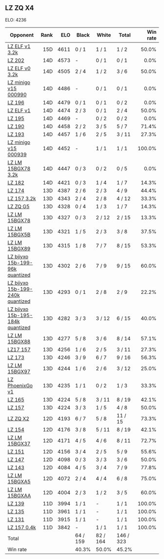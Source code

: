 ## LZ ZQ X4 ##

ELO: 4236

Opponent | Rank | ELO | Black | White | Total | Win rate
---------|-----:|----:|-------|-------|-------|-------:
[LZ ELF v1 3.2k](LZ%20ELF%20v1%203.2k.md) | 15D | 4611 | 0 / 1 | 1 / 1 | 1 / 2 | 50.0%
[LZ 202](LZ%20202.md) | 14D | 4573 | - | 0 / 1 | 0 / 1 | 0.0%
[LZ ELF v0 3.2k](LZ%20ELF%20v0%203.2k.md) | 14D | 4505 | 2 / 4 | 1 / 2 | 3 / 6 | 50.0%
[LZ minigo v15 000990](LZ%20minigo%20v15%20000990.md) | 14D | 4486 | - | 0 / 1 | 0 / 1 | 0.0%
[LZ 196](LZ%20196.md) | 14D | 4479 | 0 / 1 | 0 / 1 | 0 / 2 | 0.0%
[LZ ELF v1](LZ%20ELF%20v1.md) | 14D | 4474 | 2 / 3 | 0 / 1 | 2 / 4 | 50.0%
[LZ 195](LZ%20195.md) | 14D | 4469 | - | 0 / 2 | 0 / 2 | 0.0%
[LZ 190](LZ%20190.md) | 14D | 4458 | 2 / 2 | 3 / 5 | 5 / 7 | 71.4%
[LZ 193](LZ%20193.md) | 14D | 4457 | 1 / 6 | 2 / 5 | 3 / 11 | 27.3%
[LZ minigo v15 000939](LZ%20minigo%20v15%20000939.md) | 14D | 4452 | - | 1 / 1 | 1 / 1 | 100.0%
[LZ LM 15BGX78 3.2k](LZ%20LM%2015BGX78%203.2k.md) | 14D | 4447 | 0 / 3 | 0 / 2 | 0 / 5 | 0.0%
[LZ 182](LZ%20182.md) | 14D | 4421 | 0 / 3 | 1 / 4 | 1 / 7 | 14.3%
[LZ 174](LZ%20174.md) | 13D | 4387 | 2 / 6 | 2 / 3 | 4 / 9 | 44.4%
[LZ 157 3.2k](LZ%20157%203.2k.md) | 13D | 4343 | 2 / 4 | 2 / 8 | 4 / 12 | 33.3%
[LZ ZQ G5](LZ%20ZQ%20G5.md) | 13D | 4328 | 0 / 4 | 1 / 3 | 1 / 7 | 14.3%
[LZ LM 15BGX78](LZ%20LM%2015BGX78.md) | 13D | 4327 | 0 / 3 | 2 / 12 | 2 / 15 | 13.3%
[LZ LM 15BGX5B](LZ%20LM%2015BGX5B.md) | 13D | 4321 | 1 / 5 | 2 / 3 | 3 / 8 | 37.5%
[LZ LM 15BGX89](LZ%20LM%2015BGX89.md) | 13D | 4315 | 1 / 8 | 7 / 7 | 8 / 15 | 53.3%
[LZ bjiyxo 15b-199-96k quantized](LZ%20bjiyxo%2015b-199-96k%20quantized.md) | 13D | 4302 | 2 / 6 | 7 / 9 | 9 / 15 | 60.0%
[LZ bjiyxo 15b-199-240k quantized](LZ%20bjiyxo%2015b-199-240k%20quantized.md) | 13D | 4293 | 0 / 1 | 2 / 8 | 2 / 9 | 22.2%
[LZ bjiyxo 15b-195-184k quantized](LZ%20bjiyxo%2015b-195-184k%20quantized.md) | 13D | 4282 | 3 / 3 | 3 / 12 | 6 / 15 | 40.0%
[LZ LM 15BGX88](LZ%20LM%2015BGX88.md) | 13D | 4277 | 5 / 8 | 3 / 6 | 8 / 14 | 57.1%
[LZ17 157](LZ17%20157.md) | 13D | 4256 | 1 / 6 | 2 / 5 | 3 / 11 | 27.3%
[LZ 173](LZ%20173.md) | 13D | 4246 | 3 / 9 | 6 / 7 | 9 / 16 | 56.3%
[LZ LM 15BGX97](LZ%20LM%2015BGX97.md) | 13D | 4244 | 1 / 6 | 2 / 6 | 3 / 12 | 25.0%
[LZ PhoenixGo v1](LZ%20PhoenixGo%20v1.md) | 13D | 4235 | 1 / 1 | 0 / 2 | 1 / 3 | 33.3%
[LZ 165](LZ%20165.md) | 13D | 4224 | 5 / 8 | 3 / 11 | 8 / 19 | 42.1%
[LZ 157](LZ%20157.md) | 13D | 4224 | 3 / 3 | 1 / 5 | 4 / 8 | 50.0%
[LZ ZQ X2](LZ%20ZQ%20X2.md) | 12D | 4193 | 6 / 7 | 5 / 8 | 11 / 15 | 73.3%
[LZ 154](LZ%20154.md) | 12D | 4176 | 3 / 8 | 5 / 11 | 8 / 19 | 42.1%
[LZ LM 15BGX37](LZ%20LM%2015BGX37.md) | 12D | 4171 | 4 / 5 | 4 / 6 | 8 / 11 | 72.7%
[LZ 151](LZ%20151.md) | 12D | 4156 | 3 / 4 | 2 / 5 | 5 / 9 | 55.6%
[LZ 147](LZ%20147.md) | 12D | 4098 | 0 / 3 | 3 / 3 | 3 / 6 | 50.0%
[LZ 143](LZ%20143.md) | 12D | 4084 | 4 / 5 | 3 / 4 | 7 / 9 | 77.8%
[LZ LM 15BGXA5](LZ%20LM%2015BGXA5.md) | 12D | 4072 | 2 / 4 | 4 / 4 | 6 / 8 | 75.0%
[LZ LM 15BGXAA](LZ%20LM%2015BGXAA.md) | 12D | 4004 | 2 / 3 | 1 / 2 | 3 / 5 | 60.0%
[LZ 139](LZ%20139.md) | 11D | 3994 | 1 / 1 | - | 1 / 1 | 100.0%
[LZ 135](LZ%20135.md) | 11D | 3961 | 1 / 1 | - | 1 / 1 | 100.0%
[LZ 131](LZ%20131.md) | 11D | 3915 | 1 / 1 | - | 1 / 1 | 100.0%
[LZ 157 0.4k](LZ%20157%200.4k.md) | 11D | 3842 | - | 1 / 1 | 1 / 1 | 100.0%
Total | | | 64 / 159 | 82 / 164 | 146 / 323 | 
Win rate| | | 40.3% | 50.0% | 45.2% | 
